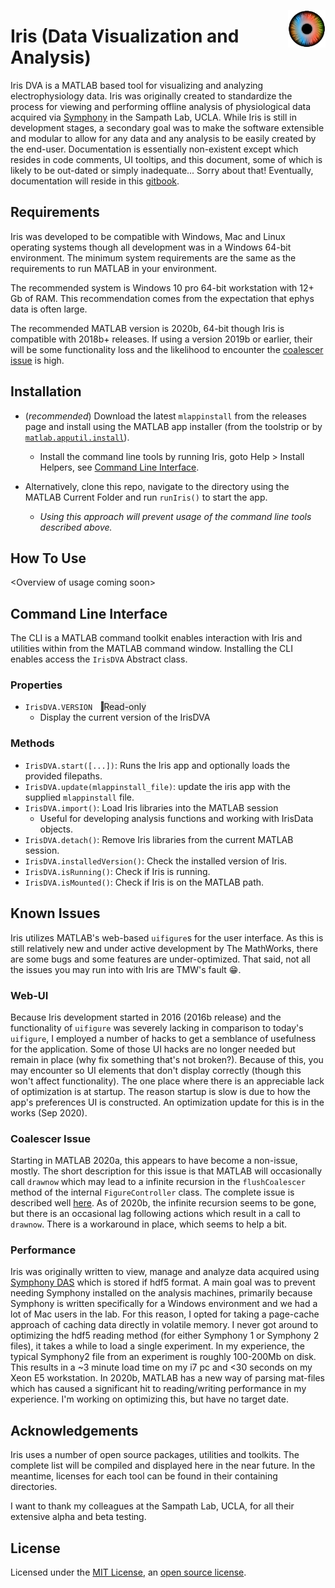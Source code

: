 <img src="./resources/img/Iris100px.png" align="right" alt="Iris DVA Logo"
title="Iris DVA" height="60px" />

Iris (Data Visualization and Analysis)
====================================

Iris DVA is a MATLAB based tool for visualizing and analyzing electrophysiology data. Iris was originally created to standardize the process for viewing and performing offline analysis of physiological data acquired via [Symphony](https://symphony-das.github.io/) in the Sampath Lab, UCLA. While Iris is still in development stages, a secondary goal was to make the software extensible and modular to allow for any data and any analysis to be easily created by the end-user. Documentation is essentially non-existent except which resides in code comments, UI tooltips, and this document, some of which is likely to be out-dated or simply inadequate... Sorry about that! Eventually, documentation will reside in this [gitbook](https://sampathlab.gitbook.io/iris-dva).

## Requirements
Iris was developed to be compatible with Windows, Mac and Linux operating
systems though all development was in a Windows 64-bit environment.
The minimum system requirements are the same as the requirements to run MATLAB
in your environment.

The recommended system is Windows 10 pro 64-bit workstation with 12+ Gb of RAM.
This recommendation comes from the expectation that ephys data is often large.

The recommended MATLAB version is 2020b, 64-bit though Iris is compatible with
2018b+ releases. If using a version 2019b or earlier, their will be some
functionality loss and the likelihood to encounter the [coalescer
issue](#Coalescer-Issue) is high.

## Installation
* (*recommended*) Download the latest `mlappinstall` from the releases page and install using the
MATLAB app installer (from the toolstrip or by
[`matlab.apputil.install`](https://www.mathworks.com/help/matlab/ref/matlab.apputil.install.html?s_tid=srchtitle)).
  * Install the command line tools by running Iris, goto Help \> Install
    Helpers, see [Command Line Interface](#Command-Line-Interface).

* Alternatively, clone this repo, navigate to the directory using the MATLAB
  Current Folder and run `runIris()` to start the app.
  * *Using this approach will prevent usage of the command line tools described above.*

## How To Use
\<Overview of usage coming soon\>

## Command Line Interface
The CLI is a MATLAB command toolkit enables interaction with Iris and utilities within
from the MATLAB command window. Installing the CLI enables access the `IrisDVA`
Abstract class.

### Properties
* `IrisDVA.VERSION` <span style="margin-left:10px;border-left:4px solid;border-color:#4b4b4b;background-color:#eee;">Read-only</span>
  * Display the current version of the IrisDVA 

### Methods
* `IrisDVA.start([...])`: Runs the Iris app and optionally loads the provided filepaths.
* `IrisDVA.update(mlappinstall_file)`: update the iris app with the supplied
  `mlappinstall` file.
* `IrisDVA.import()`: Load Iris libraries into the MATLAB session
  * Useful for developing analysis functions and working with IrisData objects.
* `IrisDVA.detach()`: Remove Iris libraries from the current MATLAB session.
* `IrisDVA.installedVersion()`: Check the installed version of Iris.
* `IrisDVA.isRunning()`: Check if Iris is running.
* `IrisDVA.isMounted()`: Check if Iris is on the MATLAB path.

## Known Issues
Iris utilizes MATLAB's web-based `uifigure`s for the user interface. As this is
still relatively new and under active development by The MathWorks, there are
some bugs and some features are under-optimized. That said, not all the issues
you may run into with Iris are TMW's fault :grin:.

### Web-UI
Because Iris development started in 2016 (2016b release) and the functionality of
`uifigure` was severely lacking in comparison to today's `uifigure`, I employed
a number of hacks to get a semblance of usefulness for the application. Some of
those UI hacks are no longer needed but remain in place (why fix something
that's not broken?). Because of this, you may encounter so UI elements that
don't display correctly (though this won't affect functionality). The one place
where there is an appreciable lack of optimization is at startup. The reason
startup is slow is due to how the app's preferences UI is constructed. An
optimization update for this is in the works (Sep 2020).

### Coalescer Issue
Starting in MATLAB 2020a, this appears to have become a non-issue, mostly. The
short description for this issue is that MATLAB will occasionally call `drawnow`
which may lead to a infinite recursion in the `flushCoalescer` method of the
internal `FigureController` class. The complete issue is described well
[here](https://www.mathworks.com/matlabcentral/answers/467671-real-time-plotting-slow-figurecontroller-flushcoalescer-needs-a-lot-of-memory-and-cpu-time).
As of 2020b, the infinite recursion seems to be gone, but there is an occasional
lag following actions which result in a call to `drawnow`. There is a workaround
in place, which seems to help a bit.

### Performance
Iris was originally written to view, manage and analyze data acquired using
[Symphony DAS](https://symphony-das.github.io/) which is stored if hdf5 format.
A main goal was to prevent needing Symphony installed on the analysis machines,
primarily because Symphony is written specifically for a Windows environment and
we had a lot of Mac users in the lab. For this reason, I opted for taking a
page-cache approach of caching data directly in volatile memory. I never got
around to optimizing the hdf5 reading method (for either Symphony 1 or Symphony
2 files), it takes a while to load a single experiment. In my experience, the
typical Symphony2 file from an experiment is roughly 100-200Mb on disk. This
results in a ~3 minute load time on my i7 pc and <30 seconds on my Xeon E5
workstation. In 2020b, MATLAB has a new way of parsing mat-files which has
caused a significant hit to reading/writing performance in my experience. I'm
working on optimizing this, but have no target date.

## Acknowledgements

Iris uses a number of open source packages, utilities and toolkits. The complete
list will be compiled and displayed here in the near future. In the meantime,
licenses for each tool can be found in their containing directories.

I want to thank my colleagues at the Sampath Lab, UCLA, for all their extensive
alpha and beta testing.

## License

Licensed under the [MIT License](https://opensource.org/licenses/MIT), an [open source license](https://opensource.org/docs/osd).